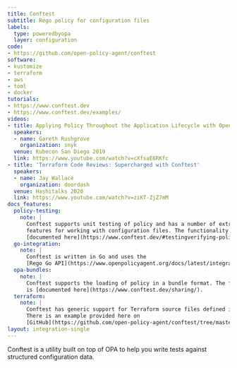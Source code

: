 ```yaml
---
title: Conftest
subtitle: Rego policy for configuration files
labels:
  type: poweredbyopa
  layer: configuration
code:
- https://github.com/open-policy-agent/conftest
software:
- kustomize
- terraform
- aws
- toml
- docker
tutorials:
- https://www.conftest.dev
- https://www.conftest.dev/examples/
videos:
- title: Applying Policy Throughout the Application Lifecycle with Open Policy Agent
  speakers:
  - name: Gareth Rushgrove
    organization: snyk
  venue: Kubecon San Diego 2019
  link: https://www.youtube.com/watch?v=cXfsaE6RKfc
- title: 'Terraform Code Reviews: Supercharged with Conftest'
  speakers:
  - name: Jay Wallace
    organization: doordash
  venue: Hashitalks 2020
  link: https://www.youtube.com/watch?v=ziKT-ZjZ7mM
docs_features:
  policy-testing:
    note: |
      Conftest supports unit testing of policy and has a number of extra language
      features for working with configuration files. The functionality is
      [documented here](https://www.conftest.dev/#testingverifying-policies).
  go-integration:
    note: |
      Conftest is written in Go and uses the
      [Rego Go API](https://www.openpolicyagent.org/docs/latest/integration/#integrating-with-the-go-api).
  opa-bundles:
    note: |
      Conftest supports the loading of policy in a bundle format. The feature
      is [documented here](https://www.conftest.dev/sharing/).
  terraform:
    note: |
      Conftest has generic support for Terraform source files defined in HCL.
      There is an example provided here on
      [GitHub](https://github.com/open-policy-agent/conftest/tree/master/examples/hcl2).
layout: integration-single
---
```

Conftest is a utility built on top of OPA to help you write tests against structured configuration data.

